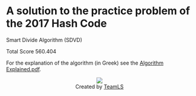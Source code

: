 # A solution to the practice problem of the 2017 Hash Code


Smart Divide Algorithm (SDVD)

Total Score 560.404

For the explanation of the algorithm (in Greek) see the [Algorithm Explained.pdf](https://github.com/Thanasis1101/Hash-Code-2017-Practice-Test-Pizza-Problem-/blob/master/Algorithm%20Explained.pdf).

<p align="center">
  <img src="https://github.com/Thanasis1101/Hash-Code-2017-Practice-Test-Pizza-Problem-/blob/master/TeamLS%20Logo.png?raw=true">
  <br>
  Created by <a href="https://www.facebook.com/theteamls/" target="blank">TeamLS</a>
</p>
